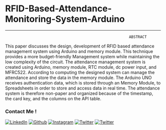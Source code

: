 # RFID-Based-Attendance-Monitoring-System-Arduino

---
                                                            ABSTRACT

This paper discusses the design, development of RFID based attendance management system using Arduino and memory module. This technique provides a more budget-friendly Management system while maintaining the low complexity of the circuit. The attendance management system is created using Arduino, memory module, RTC module, dc power input, and MFRC522. According to computing the designed system can manage the attendance and store the data in the memory module. The Arduino UNO receives authentication data, which is stored through an Memory Module, to Spreadsheets in order to store and access data in real time. The attendance system is therefore non-paper and organized because of the timestamp, the card key, and the columns on the API table.
### Contact Me !

[<img target="_blank" src="https://img.icons8.com/clouds/100/linkedin.png" title="LinkedIn">](https://www.linkedin.com/in/sriharsha-paruchuri/)
[<img target="_blank" src="https://img.icons8.com/clouds/100/github.png" title="Github">](https://github.com/Sriharsha-Paruchuri)
[<img target="_blank" src="https://img.icons8.com/clouds/100/instagram-new--v1.png" title="Instagram">](https://instagram.com/sriharsha___p/)
[<img target="_blank" src="https://img.icons8.com/clouds/100/twitter-circled.png" title="Twitter">](https://twitter.com/SRIHARSHA__P)
[<img target="_blank" src="https://img.icons8.com/clouds/100/discord-logo.png" title="Twitter">](https://discordapp.com/users/500972847171371030)
